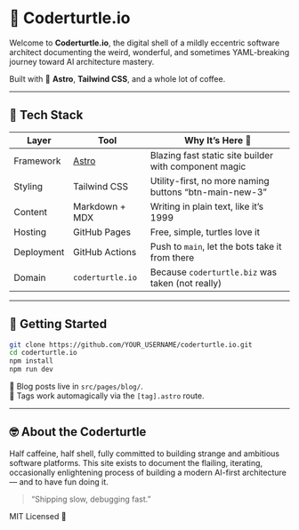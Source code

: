 # 🐢 Coderturtle.io

Welcome to **Coderturtle.io**, the digital shell of a mildly eccentric software architect documenting the weird, wonderful, and sometimes YAML-breaking journey toward AI architecture mastery.

Built with 💚 **Astro**, **Tailwind CSS**, and a whole lot of coffee.

---

## 🧪 Tech Stack

| Layer         | Tool               | Why It’s Here 🧠 |
|---------------|--------------------|------------------|
| Framework     | [Astro](https://astro.build)         | Blazing fast static site builder with component magic |
| Styling       | Tailwind CSS       | Utility-first, no more naming buttons “btn-main-new-3” |
| Content       | Markdown + MDX     | Writing in plain text, like it’s 1999 |
| Hosting       | GitHub Pages       | Free, simple, turtles love it |
| Deployment    | GitHub Actions     | Push to `main`, let the bots take it from there |
| Domain        | `coderturtle.io`   | Because `coderturtle.biz` was taken (not really) |

---

## 🚀 Getting Started

```bash
git clone https://github.com/YOUR_USERNAME/coderturtle.io.git
cd coderturtle.io
npm install
npm run dev
```

🧵 Blog posts live in `src/pages/blog/`.  
🧶 Tags work automagically via the `[tag].astro` route.

---

## 🤓 About the Coderturtle

Half caffeine, half shell, fully committed to building strange and ambitious software platforms. This site exists to document the flailing, iterating, occasionally enlightening process of building a modern AI-first architecture — and to have fun doing it.

> “Shipping slow, debugging fast.”

MIT Licensed 🐢
